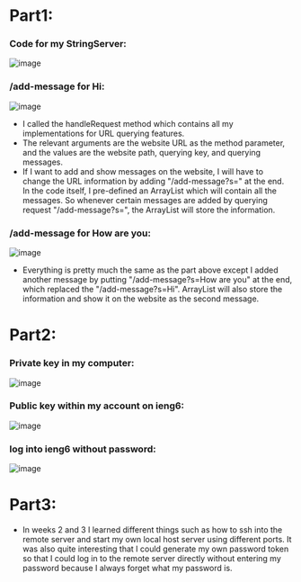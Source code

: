 # Part1:

### Code for my StringServer:
![image](https://github.com/Sam110120/cse15l-lab-report2/assets/71369089/2b323486-71d9-406b-a972-414c89bff07f)

### /add-message for Hi:
![image](https://github.com/Sam110120/cse15l-lab-report2/assets/71369089/1e0ff4a5-b11c-49b5-b5f8-305add3d399e)
* I called the handleRequest method which contains all my implementations for URL querying features.
* The relevant arguments are the website URL as the method parameter, and the values are the website path, querying key, and querying messages.
* If I want to add and show messages on the website, I will have to change the URL information by adding "/add-message?s=<string>" at the end. In the code itself, I pre-defined an ArrayList which will contain all the messages. So whenever certain messages are added by querying request "/add-message?s=<string>", the ArrayList will store the information.

### /add-message for How are you:
![image](https://github.com/Sam110120/cse15l-lab-report2/assets/71369089/94ecc603-29d6-4f80-8970-e9889c4edc82)
* Everything is pretty much the same as the part above except I added another message by putting "/add-message?s=How are you" at the end, which replaced the "/add-message?s=Hi". ArrayList will also store the information and show it on the website as the second message.

# Part2:
### Private key in my computer:
![image](https://github.com/Sam110120/cse15l-lab-report2/assets/71369089/77275f81-597b-40f7-9827-39fffc3138e0)

### Public key within my account on ieng6:
![image](https://github.com/Sam110120/cse15l-lab-report2/assets/71369089/e655c8f0-d5f9-4fa7-8f98-df88a6865fda)

### log into ieng6 without password:
![image](https://github.com/Sam110120/cse15l-lab-report2/assets/71369089/8b6ecb69-b826-4190-97bd-3ddd90cc03b3)


# Part3: 

* In weeks 2 and 3 I learned different things such as how to ssh into the remote server and start my own local host server using different ports. It was also quite interesting that I could generate my own password token so that I could log in to the remote server directly without entering my password because I always forget what my password is.
